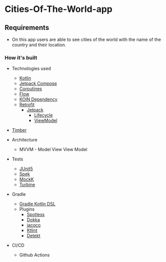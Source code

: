 # Cities-Of-The-World-app

Requirements
----

- On this app users are able to see cities of the world with the name of the country and their location.

### How it's built

* Technologies used
  * [Kotlin](https://kotlinlang.org/)
  * [Jetpack Compose](https://developer.android.com/jetpack/compose)
  * [Coroutines](https://kotlinlang.org/docs/reference/coroutines-overview.html)
  * [Flow](https://kotlinlang.org/docs/reference/coroutines/flow.html)
  * [KOIN Dependency](https://insert-koin.io/)
  * [Retrofit](https://square.github.io/retrofit/)
    * [Jetpack](https://developer.android.com/jetpack)
        * [Lifecycle](https://developer.android.com/topic/libraries/architecture/lifecycle)
        * [ViewModel](https://developer.android.com/topic/libraries/architecture/viewmodel)
* [Timber](https://github.com/JakeWharton/timber)

* Architecture
  * MVVM - Model View View Model

* Tests
    * [JUnit5](https://junit.org/junit5/)
    * [Spek](https://www.spekframework.org/)
    * [MockK](https://github.com/mockk/mockk)
    * [Turbine](https://github.com/cashapp/turbine)

* Gradle
  * [Gradle Kotlin DSL](https://docs.gradle.org/current/userguide/kotlin_dsl.html)
  * Plugins
    * [Spotless](https://github.com/diffplug/spotless)
    * [Dokka](https://github.com/Kotlin/dokka)
    * [jacoco](https://github.com/jacoco/jacoco)
    * [Ktlint](https://github.com/JLLeitschuh/ktlint-gradle)
    * [Detekt](https://github.com/detekt/detekt)

* CI/CD
  * Github Actions
